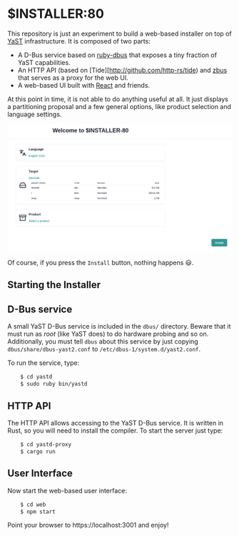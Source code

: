# $INSTALLER:80

This repository is just an experiment to build a web-based installer on top of
[YaST](https://yast.opensuse.org/) infrastructure. It is composed of two parts:

* A D-Bus service based on [ruby-dbus](https://github.com/mvidner/ruby-dbus)
  that exposes a tiny fraction of YaST capabilities.
* An HTTP API (based on [Tide][http://github.com/http-rs/tide) and
  [zbus](https://dbus.pages.freedesktop.org/zbus/) that serves as a proxy for
  the web UI.
* A web-based UI built with [React](https://reactjs.org/) and friends.

At this point in time, it is not able to do anything useful at all. It just displays a partitioning
proposal and a few general options, like product selection and language settings.

![Installation Overview](/screenshot.png?raw=true "Installation Overview")

Of course, if you press the `Install` button, nothing happens :smiley:.

## Starting the Installer

## D-Bus service

A small YaST D-Bus service is included in the `dbus/` directory. Beware that it must run as *root*
(like YaST does) to do hardware probing and so on. Additionally, you must tell `dbus` about this
service by just copying `dbus/share/dbus-yast2.conf` to `/etc/dbus-1/system.d/yast2.conf`.

To run the service, type:

        $ cd yastd
        $ sudo ruby bin/yastd

## HTTP API

The HTTP API allows accessing to the YaST D-Bus service. It is written in Rust, so you will need to
install the compiler. To start the server just type:

        $ cd yastd-proxy
        $ cargo run

## User Interface

Now start the web-based user interface:

        $ cd web
        $ npm start

Point your browser to https://localhost:3001 and enjoy!
